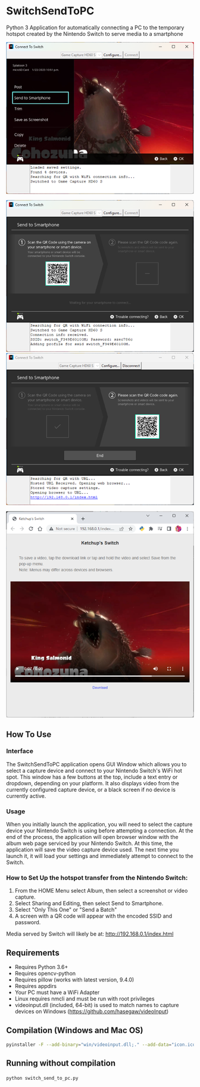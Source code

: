# SwitchSendToPC

Python 3 Application for automatically connecting a PC to the temporary hotspot created by the Nintendo Switch to serve media to a smartphone

<img src="docs/images/Connect1.png">

<p>
<img src="docs/images/Connect2.png">
<img src="docs/images/Connect3.png">
</p>

<img src="docs/images/Browser.png">

## How To Use

### Interface

The SwitchSendToPC application opens GUI Window which allows you to select a capture device and connect to your Nintendo Switch's WiFi hot spot. This window has a few buttons at the top, include a text entry or dropdown, depending on your platform. It also displays video from the currently configured capture device, or a black screen if no device is currently active.

### Usage

When you initially launch the application, you will need to select the capture device your Nintendo Switch is using before attempting a connection. At the end of the process, the application will open browser window with the album web page serviced by your Nintendo Switch. At this time, the application will save the video capture device used. The next time you launch it, it will load your settings and immediately attempt to connect to the Switch.

### How to Set Up the hotspot transfer from the Nintendo Switch:

1. From the HOME Menu select Album, then select a screenshot or video capture.
2. Select Sharing and Editing, then select Send to Smartphone.
3. Select "Only This One" or "Send a Batch"
4. A screen with a QR code will appear with the encoded SSID and password.

Media served by Switch will likely be at: http://192.168.0.1/index.html

## Requirements

- Requires Python 3.6+
- Requires opencv-python
- Requires pillow (works with latest version, 9.4.0)
- Requires appdirs
- Your PC must have a WiFi Adapter
- Linux requires nmcli and must be run with root privileges
- videoinput.dll (included, 64-bit) is used to match names to capture devices on Windows (https://github.com/hasegaw/videoInput)

## Compilation (Windows and Mac OS)

```sh
pyinstaller -F --add-binary="win/videoinput.dll;." --add-data="icon.ico;." --windowed --icon icon.ico ./switch_send_to_pc.py
```

## Running without compilation

`python switch_send_to_pc.py`